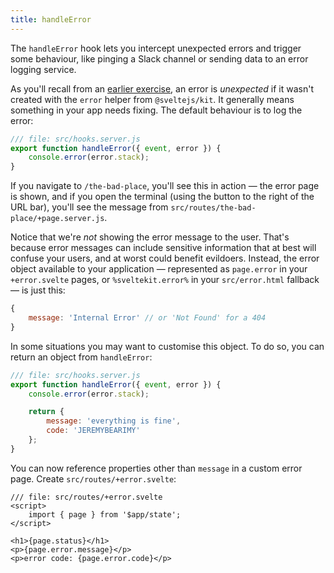 ```yaml
---
title: handleError
---
```


The `handleError` hook lets you intercept unexpected errors and trigger some behaviour, like pinging a Slack channel or sending data to an error logging service.

As you'll recall from an [earlier exercise](error-basics), an error is _unexpected_ if it wasn't created with the `error` helper from `@sveltejs/kit`. It generally means something in your app needs fixing. The default behaviour is to log the error:

```js
/// file: src/hooks.server.js
export function handleError({ event, error }) {
	console.error(error.stack);
}
```

If you navigate to `/the-bad-place`, you'll see this in action — the error page is shown, and if you open the terminal (using the button to the right of the URL bar), you'll see the message from `src/routes/the-bad-place/+page.server.js`.

Notice that we're _not_ showing the error message to the user. That's because error messages can include sensitive information that at best will confuse your users, and at worst could benefit evildoers. Instead, the error object available to your application — represented as `page.error` in your `+error.svelte` pages, or `%sveltekit.error%` in your `src/error.html` fallback — is just this:

<!-- prettier-ignore-start -->
```js
{
	message: 'Internal Error' // or 'Not Found' for a 404
}
```
<!-- prettier-ignore-end -->

In some situations you may want to customise this object. To do so, you can return an object from `handleError`:

```js
/// file: src/hooks.server.js
export function handleError({ event, error }) {
	console.error(error.stack);

	return {
		message: 'everything is fine',
		code: 'JEREMYBEARIMY'
	};
}
```

You can now reference properties other than `message` in a custom error page. Create `src/routes/+error.svelte`:

```svelte
/// file: src/routes/+error.svelte
<script>
	import { page } from '$app/state';
</script>

<h1>{page.status}</h1>
<p>{page.error.message}</p>
<p>error code: {page.error.code}</p>
```
